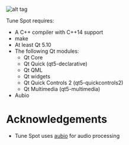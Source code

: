 ![alt tag](https://i.imgur.com/M9HlvZR.png)


Tune Spot requires:

* A C++ compiler with C++14 support
* make
* At least Qt 5.10
* The following Qt modules:
	- Qt Core 
	- Qt Quick (qt5-declarative)
	- Qt QML
	- Qt widgets
	- Qt Quick Controls 2 (qt5-quickcontrols2)
	- Qt Multimedia (qt5-multimedia)
* Aubio 

# Acknowledgements
- Tune Spot uses [aubio](https://github.com/aubio/aubio) for audio processing